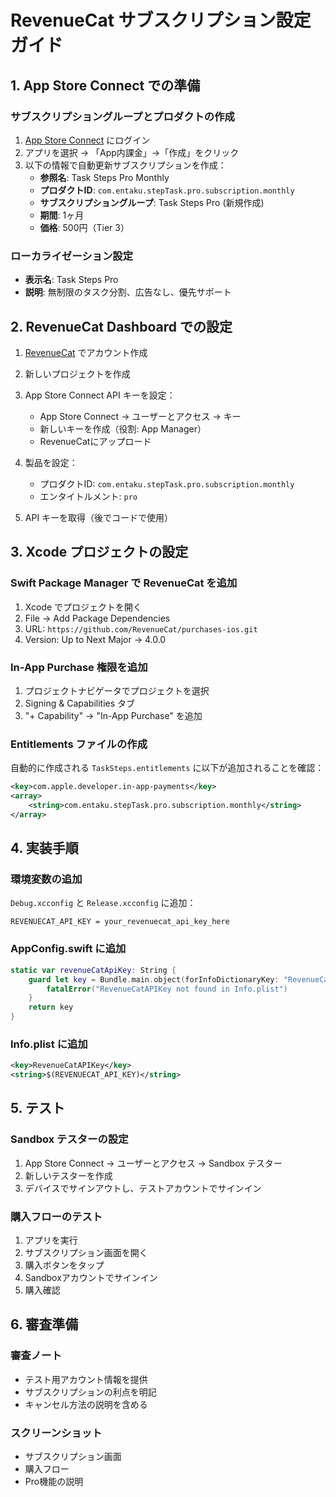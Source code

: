 # RevenueCat サブスクリプション設定ガイド

## 1. App Store Connect での準備

### サブスクリプショングループとプロダクトの作成

1. [App Store Connect](https://appstoreconnect.apple.com) にログイン
2. アプリを選択 → 「App内課金」→「作成」をクリック
3. 以下の情報で自動更新サブスクリプションを作成：
   - **参照名**: Task Steps Pro Monthly
   - **プロダクトID**: `com.entaku.stepTask.pro.subscription.monthly`
   - **サブスクリプショングループ**: Task Steps Pro (新規作成)
   - **期間**: 1ヶ月
   - **価格**: 500円（Tier 3）

### ローカライゼーション設定
- **表示名**: Task Steps Pro
- **説明**: 無制限のタスク分割、広告なし、優先サポート

## 2. RevenueCat Dashboard での設定

1. [RevenueCat](https://app.revenuecat.com) でアカウント作成
2. 新しいプロジェクトを作成
3. App Store Connect API キーを設定：
   - App Store Connect → ユーザーとアクセス → キー
   - 新しいキーを作成（役割: App Manager）
   - RevenueCatにアップロード

4. 製品を設定：
   - プロダクトID: `com.entaku.stepTask.pro.subscription.monthly`
   - エンタイトルメント: `pro`

5. API キーを取得（後でコードで使用）

## 3. Xcode プロジェクトの設定

### Swift Package Manager で RevenueCat を追加

1. Xcode でプロジェクトを開く
2. File → Add Package Dependencies
3. URL: `https://github.com/RevenueCat/purchases-ios.git`
4. Version: Up to Next Major → 4.0.0

### In-App Purchase 権限を追加

1. プロジェクトナビゲータでプロジェクトを選択
2. Signing & Capabilities タブ
3. "+ Capability" → "In-App Purchase" を追加

### Entitlements ファイルの作成

自動的に作成される `TaskSteps.entitlements` に以下が追加されることを確認：
```xml
<key>com.apple.developer.in-app-payments</key>
<array>
    <string>com.entaku.stepTask.pro.subscription.monthly</string>
</array>
```

## 4. 実装手順

### 環境変数の追加

`Debug.xcconfig` と `Release.xcconfig` に追加：
```
REVENUECAT_API_KEY = your_revenuecat_api_key_here
```

### AppConfig.swift に追加
```swift
static var revenueCatApiKey: String {
    guard let key = Bundle.main.object(forInfoDictionaryKey: "RevenueCatAPIKey") as? String else {
        fatalError("RevenueCatAPIKey not found in Info.plist")
    }
    return key
}
```

### Info.plist に追加
```xml
<key>RevenueCatAPIKey</key>
<string>$(REVENUECAT_API_KEY)</string>
```

## 5. テスト

### Sandbox テスターの設定

1. App Store Connect → ユーザーとアクセス → Sandbox テスター
2. 新しいテスターを作成
3. デバイスでサインアウトし、テストアカウントでサインイン

### 購入フローのテスト

1. アプリを実行
2. サブスクリプション画面を開く
3. 購入ボタンをタップ
4. Sandboxアカウントでサインイン
5. 購入確認

## 6. 審査準備

### 審査ノート
- テスト用アカウント情報を提供
- サブスクリプションの利点を明記
- キャンセル方法の説明を含める

### スクリーンショット
- サブスクリプション画面
- 購入フロー
- Pro機能の説明